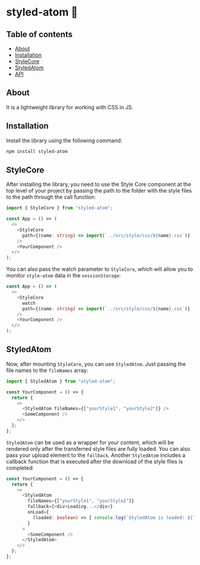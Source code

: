 # styled-atom 💫

## Table of contents

- [About](#About)
- [Installation](#Installation)
- [StyleCore](#StyleCore)
- [StyledAtom](#StyledAtom)
- [API](#API)

## About

It is a lightweight library for working with CSS in JS.

## Installation

Install the library using the following command:

```bash
npm install styled-atom
```

## StyleCore

After installing the library, you need to use the Style Core component at the top level of your project by passing the path to the folder with the style files to the path through the call function:

```typescript
import { StyleCore } from "styled-atom";

const App = () => (
  <>
    <StyleCore
      path={(name: string) => import(`../src/style/css/${name}.css`)}
    />
    <YourComponent />
  </>
);
```

You can also pass the watch parameter to `StyleCore`, which will allow you to monitor `style-atom` data in the `sessionStorage`:

```typescript
const App = () => (
  <>
    <StyleCore
      watch
      path={(name: string) => import(`../src/style/css/${name}.css`)}
    />
    <YourComponent />
  </>
);
```

## StyledAtom

Now, after mounting `StyleCore`, you can use `StyledAtom`. Just passing the file names to the `fileNames` array:

```javascript
import { StyledAtom } from "styled-atom";

const YourComponent = () => {
  return {
    <>
      <StyledAtom fileNames={["yourStyle1", "yourStyle2"]} />
      <SomeComponent />
    </>
  };
};
```

`StyledAtom` can be used as a wrapper for your content, which will be rendered only after the transferred style files are fully loaded.
You can also pass your upload element to the `fallback`.
Another `StyledAtom` includes a callback function that is executed after the download of the style files is completed:

```typescript
const YourComponent = () => {
  return {
    <>
      <StyledAtom
        fileNames={["yourStyle1", "yourStyle2"]}
        fallback={<div>Loading...</div>}
        onLoad={
          (loaded: boolean) => { console.log(`StyledAtom is loaded: ${loaded}`); }
        }
      >
        <SomeComponent />
      </StyledAtom>
    </>
  };
};
```

